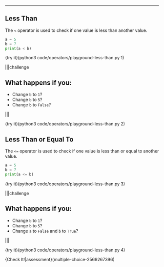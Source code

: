 ----------

## Less Than

The `<` operator is used to check if one value is less than another value.

```python
a = 5
b = 7
print(a < b)
```

{try it}(python3 code/operators/playground-less-than.py 1)

|||challenge
## What happens if you:
* Change `b` to `1`?
* Change `b` to `5`?
* Change `b` to `False`?

|||

{try it}(python3 code/operators/playground-less-than.py 2)

## Less Than or Equal To

The `<=` operator is used to check if one value is less than or equal to another value.
```python
a = 5
b = 7
print(a <= b)
```

{try it}(python3 code/operators/playground-less-than.py 3)

|||challenge
## What happens if you:
* Change `b` to `1`?
* Change `b` to `5`?
* Change `a` to `False` and `b` to `True`?

|||

{try it}(python3 code/operators/playground-less-than.py 4)

{Check It!|assessment}(multiple-choice-2569267396)

